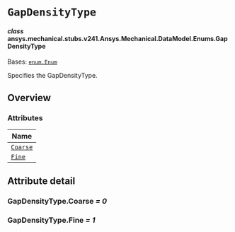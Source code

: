 # `GapDensityType`

<a id="ansys.mechanical.stubs.v241.Ansys.Mechanical.DataModel.Enums.GapDensityType"></a>

#### *class* ansys.mechanical.stubs.v241.Ansys.Mechanical.DataModel.Enums.GapDensityType

Bases: [`enum.Enum`](https://docs.python.org/3/library/enum.html#enum.Enum)

Specifies the GapDensityType.

<!-- !! processed by numpydoc !! -->

<a id="overview"></a>

## Overview

### Attributes

| Name |
| -------------------------------------- |
| [`Coarse`](#GapDensityType.Coarse) |
| [`Fine`](#GapDensityType.Fine) |

<a id="attribute-detail"></a>

## Attribute detail

<a id="GapDensityType.Coarse"></a>

### GapDensityType.Coarse *= 0*

<a id="GapDensityType.Fine"></a>

### GapDensityType.Fine *= 1*


